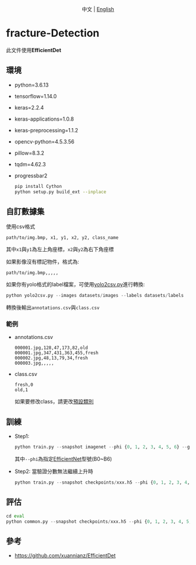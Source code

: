 <div align="center">

中文 | [English](https://github.com/qpal147147/fracture-Detection/blob/main/efficientDet/README_en.md)
</div>

# fracture-Detection

此文件使用**EfficientDet**

## 環境

* python=3.6.13
* tensorflow=1.14.0
* keras=2.2.4
* keras-applications=1.0.8
* keras-preprocessing=1.1.2
* opencv-python=4.5.3.56
* pillow=8.3.2
* tqdm=4.62.3
* progressbar2

  ```bash
  pip install Cython
  python setup.py build_ext --inplace
  ```

## 自訂數據集

  使用csv格式
  
  ```text
  path/to/img.bmp, x1, y1, x2, y2, class_name
  ```

  其中`x1`與`y1`為左上角座標，`x2`與`y2`為右下角座標
  
  如果影像沒有標記物件，格式為:
  
  ```text
  path/to/img.bmp,,,,,
  ```

  如果你有yolo格式的label檔案，可使用[yolo2csv.py](https://github.com/qpal147147/fracture-Detection/blob/main/util/yolo2csv.py)進行轉換:  

  ```python
  python yolo2csv.py --images datasets/images --labels datasets/labels
  ```
  
  轉換後輸出`annotations.csv`與`class.csv`

### 範例

* annotations.csv

  ```text
  000001.jpg,128,47,173,82,old
  000001.jpg,347,431,363,455,fresh
  000002.jpg,48,13,79,34,fresh
  000003.jpg,,,,,
  ```

* class.csv

  ```text
  fresh,0
  old,1
  ```

  如果要修改class，請更改[預設類別](https://github.com/qpal147147/fracture-Detection/blob/main/util/yolo2csv.py#L10)

## 訓練

* Step1:

  ```python
  python train.py --snapshot imagenet --phi {0, 1, 2, 3, 4, 5, 6} --gpu 0 --random-transform --compute-val-loss --freeze-backbone --batch-size 16 --steps 1000 csv train.csv classes.csv --val-annotations val.csv
  ```

  其中`--phi`為指定[EfficientNet](https://arxiv.org/abs/1905.11946)型號(B0~B6)
  
* Step2: 當驗證分數無法繼續上升時

  ```python
  python train.py --snapshot checkpoints/xxx.h5 --phi {0, 1, 2, 3, 4, 5, 6} --gpu 0 --random-transform --compute-val-loss --freeze-bn --batch-size 4 --steps 1000 csv train.csv classes.csv --val-annotations val.csv
  ```

## 評估

```python
cd eval
python common.py --snapshot checkpoints/xxx.h5 --phi {0, 1, 2, 3, 4, 5, 6} --gpu 0 csv test.csv classes.csv
```

## 參考

* <https://github.com/xuannianz/EfficientDet>

